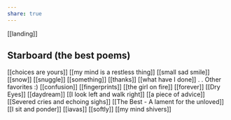 ```yaml
---
share: true
---
```

[[landing]] 
## Starboard (the best poems)
[[choices are yours]] 
[[my mind is a restless thing]]
[[small sad smile]]
[[snow]]
[[snuggle]]
[[something]]
[[thanks]]
[[what have I done]]
.
.
Other favorites :)
[[confusion]]
[[fingerprints]]
[[the girl on fire]]
[[forever]]
[[Dry Eyes]] 
[[daydream]]
[[I look left and walk right]]
[[a piece of advice]]
[[Severed cries and echoing sighs]]
[[The Best - A lament for the unloved]]
[[I sit and ponder]]
[[iavas]]
[[softly]] 
[[my mind shivers]]